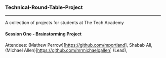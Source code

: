 ### Technical-Round-Table-Project
***

A collection of projects for students at The Tech Academy

#### Session One - Brainstorming Project

Attendees: (Mathew Perrow)[https://github.com/mportland], Shabab Ali, (Michael Allen)[https://github.com/mrmichaelgallen] (Lead), 
